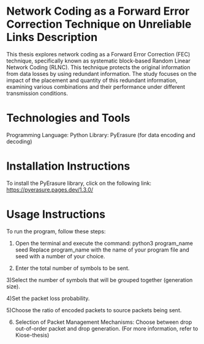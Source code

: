 # Network Coding as a Forward Error Correction Technique on Unreliable Links Description

This thesis explores network coding as a Forward Error Correction (FEC) technique, specifically known as systematic block-based Random Linear Network Coding (RLNC). This technique protects the original information from data losses by using redundant information. The study focuses on the impact of the placement and quantity of this redundant information, examining various combinations and their performance under different transmission conditions.

# Technologies and Tools

Programming Language: Python
Library: PyErasure (for data encoding and decoding)

# Installation Instructions
To install the PyErasure library, click on the following link:
    https://pyerasure.pages.dev/1.3.0/

# Usage Instructions
To run the program, follow these steps:

1) Open the terminal and execute the command:
   python3 program_name seed
   Replace program_name with the name of your program file and seed with a number of your choice.

2) Enter the total number of symbols to be sent.

3)Select the number of symbols that will be grouped together (generation size).

4)Set the packet loss probability.

5)Choose the ratio of encoded packets to source packets being sent.

6) Selection of Packet Management Mechanisms: Choose between  drop out-of-order packet and drop generation. (For more information, refer to Kiose-thesis)
